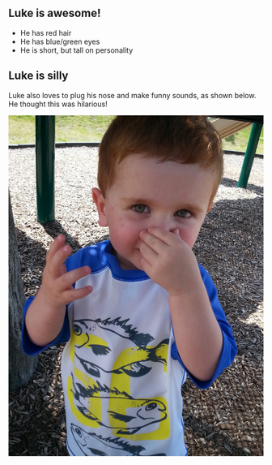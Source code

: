 ## Luke is awesome!

- He has red hair
- He has blue/green eyes
- He is short, but tall on personality

## Luke is silly
Luke also loves to plug his nose and make funny sounds, as shown below. He thought this was hilarious!

![Luke is cute](MakingFunnySounds.jpg)
